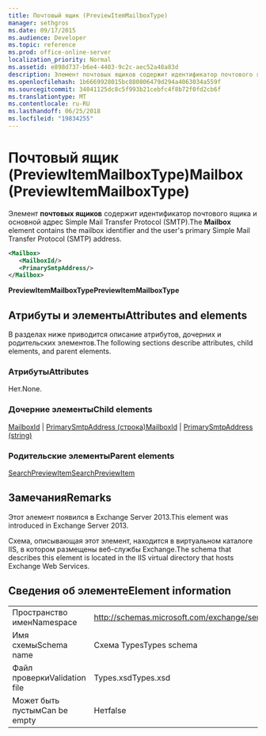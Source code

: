 ```yaml
---
title: Почтовый ящик (PreviewItemMailboxType)
manager: sethgros
ms.date: 09/17/2015
ms.audience: Developer
ms.topic: reference
ms.prod: office-online-server
localization_priority: Normal
ms.assetid: e898d737-b6e4-4403-9c2c-aec52a48a83d
description: Элемент почтовых ящиков содержит идентификатор почтового ящика и основной адрес Simple Mail Transfer Protocol (SMTP).
ms.openlocfilehash: 1b6669928015bc880806479d294a4063034a559f
ms.sourcegitcommit: 34041125dc8c5f993b21cebfc4f8b72f0fd2cb6f
ms.translationtype: MT
ms.contentlocale: ru-RU
ms.lasthandoff: 06/25/2018
ms.locfileid: "19834255"
---
```

# <a name="mailbox-previewitemmailboxtype"></a><span data-ttu-id="db831-103">Почтовый ящик (PreviewItemMailboxType)</span><span class="sxs-lookup"><span data-stu-id="db831-103">Mailbox (PreviewItemMailboxType)</span></span>

<span data-ttu-id="db831-104">Элемент **почтовых ящиков** содержит идентификатор почтового ящика и основной адрес Simple Mail Transfer Protocol (SMTP).</span><span class="sxs-lookup"><span data-stu-id="db831-104">The **Mailbox** element contains the mailbox identifier and the user's primary Simple Mail Transfer Protocol (SMTP) address.</span></span> 
  
```XML
<Mailbox>
   <MailboxId/>
   <PrimarySmtpAddress/>
</Mailbox>
```

<span data-ttu-id="db831-105">**PreviewItemMailboxType**</span><span class="sxs-lookup"><span data-stu-id="db831-105">**PreviewItemMailboxType**</span></span>

## <a name="attributes-and-elements"></a><span data-ttu-id="db831-106">Атрибуты и элементы</span><span class="sxs-lookup"><span data-stu-id="db831-106">Attributes and elements</span></span>

<span data-ttu-id="db831-107">В разделах ниже приводится описание атрибутов, дочерних и родительских элементов.</span><span class="sxs-lookup"><span data-stu-id="db831-107">The following sections describe attributes, child elements, and parent elements.</span></span>
  
### <a name="attributes"></a><span data-ttu-id="db831-108">Атрибуты</span><span class="sxs-lookup"><span data-stu-id="db831-108">Attributes</span></span>

<span data-ttu-id="db831-109">Нет.</span><span class="sxs-lookup"><span data-stu-id="db831-109">None.</span></span>
  
### <a name="child-elements"></a><span data-ttu-id="db831-110">Дочерние элементы</span><span class="sxs-lookup"><span data-stu-id="db831-110">Child elements</span></span>

<span data-ttu-id="db831-111">[MailboxId](mailboxid.md) | [PrimarySmtpAddress (строка)](primarysmtpaddress-string.md)</span><span class="sxs-lookup"><span data-stu-id="db831-111">[MailboxId](mailboxid.md) | [PrimarySmtpAddress (string)](primarysmtpaddress-string.md)</span></span>
  
### <a name="parent-elements"></a><span data-ttu-id="db831-112">Родительские элементы</span><span class="sxs-lookup"><span data-stu-id="db831-112">Parent elements</span></span>

[<span data-ttu-id="db831-113">SearchPreviewItem</span><span class="sxs-lookup"><span data-stu-id="db831-113">SearchPreviewItem</span></span>](searchpreviewitem.md)
  
## <a name="remarks"></a><span data-ttu-id="db831-114">Замечания</span><span class="sxs-lookup"><span data-stu-id="db831-114">Remarks</span></span>

<span data-ttu-id="db831-115">Этот элемент появился в Exchange Server 2013.</span><span class="sxs-lookup"><span data-stu-id="db831-115">This element was introduced in Exchange Server 2013.</span></span>
  
<span data-ttu-id="db831-116">Схема, описывающая этот элемент, находится в виртуальном каталоге IIS, в котором размещены веб-службы Exchange.</span><span class="sxs-lookup"><span data-stu-id="db831-116">The schema that describes this element is located in the IIS virtual directory that hosts Exchange Web Services.</span></span>
  
## <a name="element-information"></a><span data-ttu-id="db831-117">Сведения об элементе</span><span class="sxs-lookup"><span data-stu-id="db831-117">Element information</span></span>

|||
|:-----|:-----|
|<span data-ttu-id="db831-118">Пространство имен</span><span class="sxs-lookup"><span data-stu-id="db831-118">Namespace</span></span>  <br/> |http://schemas.microsoft.com/exchange/services/2006/types  <br/> |
|<span data-ttu-id="db831-119">Имя схемы</span><span class="sxs-lookup"><span data-stu-id="db831-119">Schema name</span></span>  <br/> |<span data-ttu-id="db831-120">Схема Types</span><span class="sxs-lookup"><span data-stu-id="db831-120">Types schema</span></span>  <br/> |
|<span data-ttu-id="db831-121">Файл проверки</span><span class="sxs-lookup"><span data-stu-id="db831-121">Validation file</span></span>  <br/> |<span data-ttu-id="db831-122">Types.xsd</span><span class="sxs-lookup"><span data-stu-id="db831-122">Types.xsd</span></span>  <br/> |
|<span data-ttu-id="db831-123">Может быть пустым</span><span class="sxs-lookup"><span data-stu-id="db831-123">Can be empty</span></span>  <br/> |<span data-ttu-id="db831-124">Нет</span><span class="sxs-lookup"><span data-stu-id="db831-124">false</span></span>  <br/> |
   

